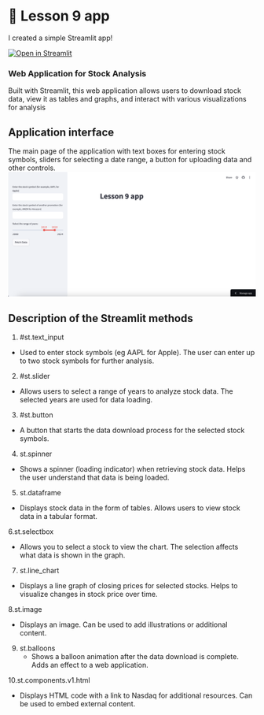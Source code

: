 # 🎈 Lesson 9 app

I created a simple Streamlit app!

[![Open in Streamlit](https://static.streamlit.io/badges/streamlit_badge_black_white.svg)](https://da-26-06-24-9-app.streamlit.app/)

### Web Application for Stock Analysis
Built with Streamlit, this web application allows users to download stock data, view it as tables and graphs, and interact with various visualizations for analysis

## Application interface
The main page of the application with text boxes for entering stock symbols, sliders for selecting a date range, a button for uploading data and other controls.
![Screenshot](img/Знімок%20екрана%202024-08-04%20о%2018.35.14.png)

## Description of the Streamlit methods
1. #st.text_input
  - Used to enter stock symbols (eg AAPL for Apple). The user can enter up to two stock symbols for further analysis.

2. #st.slider
 - Allows users to select a range of years to analyze stock data. The selected years are used for data loading.

3. #st.button
 - A button that starts the data download process for the selected stock symbols.

4. st.spinner
 - Shows a spinner (loading indicator) when retrieving stock data. Helps the user understand that data is being loaded.

5. st.dataframe
 - Displays stock data in the form of tables. Allows users to view stock data in a tabular format.

6.st.selectbox
  - Allows you to select a stock to view the chart. The selection affects what data is shown in the graph.

7. st.line_chart
 - Displays a line graph of closing prices for selected stocks. Helps to visualize changes in stock price over time.

8.st.image
 - Displays an image. Can be used to add illustrations or additional content.

9. st.balloons
   - Shows a balloon animation after the data download is complete. Adds an effect to a web application.

10.st.components.v1.html
 - Displays HTML code with a link to Nasdaq for additional resources. Can be used to embed external content.
